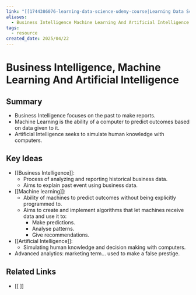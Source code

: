 ```yaml
---
link: "[[1744386076-learning-data-science-udemy-course|Learning Data Science Udemy Course]]"
aliases:
  - Business Intelligence Machine Learning And Artificial Intelligence
tags:
  - resource
created_date: 2025/04/22
---
```

# Business Intelligence, Machine Learning And Artificial Intelligence
## Summary
- Business Intelligence focuses on the past to make reports.
- Machine Learning is the ability of a computer to predict outcomes based on data given to it.
- Artificial Intelligence seeks to simulate human knowledge with computers.
## Key Ideas
- [[Business Intelligence]]: 
	- Process of analyzing and reporting historical business data.
	- Aims to explain past event using business data.
- [[Machine learning]]:
	- Ability of machines to predict outcomes without being explicitly programmed to.
	- Aims to create and implement algorithms that let machines receive data and use it to:
		- Make predictions.
		- Analyse patterns.
		- Give recommendations.
- [[Artificial Intelligence]]:
	- Simulating human knowledge and decision making with computers.
- Advanced analytics: marketing term... used to make a false prestige.
## Related Links
- [[ ]]